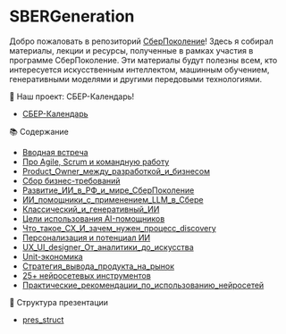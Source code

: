 # SBERGeneration

Добро пожаловать в репозиторий [СберПоколение](https://www.sber-bank.by/sber-generation-2025)! Здесь я собирал материалы, лекции и ресурсы, полученные в рамках участия в программе СберПоколение. Эти материалы будут полезны всем, кто интересуется искусственным интеллектом, машинным обучением, генеративными моделями и другими передовыми технологиями.

📅 Наш проект: СБЕР-Календарь!
- [СБЕР-Календарь](https://github.com/TemaBlag/SBER_Generation/blob/main/sber-calendar.pdf)

📚 Содержание
- [Вводная встреча](https://github.com/TemaBlag/SBER_Generation/blob/main/%D0%92%D0%B2%D0%BE%D0%B4%D0%BD%D0%B0%D1%8F_%D0%B2%D1%81%D1%82%D1%80%D0%B5%D1%87%D0%B0.pdf)
- [Про Agile, Scrum и командную работу](https://github.com/TemaBlag/SBER_Generation/blob/main/Agile_Scrum_%D0%B8_%D0%BA%D0%BE%D0%BC%D0%B0%D0%BD%D0%B4%D0%BD%D1%83%D1%8E_%D1%80%D0%B0%D0%B1%D0%BE%D1%82%D1%83.pdf)
- [Product_Owner_между_разработкой_и_бизнесом](https://github.com/TemaBlag/SBER_Generation/blob/main/Product_Owner_%D0%BC%D0%B5%D0%B6%D0%B4%D1%83_%D1%80%D0%B0%D0%B7%D1%80%D0%B0%D0%B1%D0%BE%D1%82%D0%BA%D0%BE%D0%B8%CC%86_%D0%B8_%D0%B1%D0%B8%D0%B7%D0%BD%D0%B5%D1%81%D0%BE%D0%BC.pdf)
- [Сбор бизнес-требований](https://github.com/TemaBlag/SBER_Generation/blob/main/%D0%A1%D0%B1%D0%BE%D1%80_%D0%B1%D0%B8%D0%B7%D0%BD%D0%B5%D1%81-%D1%82%D1%80%D0%B5%D0%B1%D0%BE%D0%B2%D0%B0%D0%BD%D0%B8%D0%B8%CC%86.pdf)
- [Развитие_ИИ_в_РФ_и_мире_СберПоколение](https://github.com/TemaBlag/SBER_Generation/blob/main/%D0%A0%D0%B0%D0%B7%D0%B2%D0%B8%D1%82%D0%B8%D0%B5_%D0%98%D0%98_%D0%B2_%D0%A0%D0%A4_%D0%B8_%D0%BC%D0%B8%D1%80%D0%B5_%D0%A1%D0%B1%D0%B5%D1%80%D0%9F%D0%BE%D0%BA%D0%BE%D0%BB%D0%B5%D0%BD%D0%B8%D0%B5.pdf)
- [ИИ_помощники_с_применением_LLM_в_Сбере](https://github.com/TemaBlag/SBER_Generation/blob/main/%D0%98%D0%98_%D0%BF%D0%BE%D0%BC%D0%BE%D1%89%D0%BD%D0%B8%D0%BA%D0%B8_%D1%81_%D0%BF%D1%80%D0%B8%D0%BC%D0%B5%D0%BD%D0%B5%D0%BD%D0%B8%D0%B5%D0%BC_LLM_%D0%B2_%D0%A1%D0%B1%D0%B5%D1%80%D0%B5.pdf)
- [Классический_и_генеративный_ИИ](https://github.com/TemaBlag/SBER_Generation/blob/main/%D0%9A%D0%BB%D0%B0%D1%81%D1%81%D0%B8%D1%87%D0%B5%D1%81%D0%BA%D0%B8%D0%B8%CC%86_%D0%B8_%D0%B3%D0%B5%D0%BD%D0%B5%D1%80%D0%B0%D1%82%D0%B8%D0%B2%D0%BD%D1%8B%D0%B8%CC%86_%D0%98%D0%98.pdf)
- [Цели использования AI-помощников](https://github.com/TemaBlag/SBER_Generation/blob/main/%D0%A6%D0%B5%D0%BB%D0%B8_%D0%B8%D1%81%D0%BF%D0%BE%D0%BB%D1%8C%D0%B7%D0%BE%D0%B2%D0%B0%D0%BD%D0%B8%D1%8F_AI-%D0%BF%D0%BE%D0%BC%D0%BE%D1%89%D0%BD%D0%B8%D0%BA%D0%BE%D0%B2.pdf)
- [Что_такое_CX_И_зачем_нужен_процесс_discovery](https://github.com/TemaBlag/SBER_Generation/blob/main/%D0%A7%D1%82%D0%BE_%D1%82%D0%B0%D0%BA%D0%BE%D0%B5_CX_%D0%98_%D0%B7%D0%B0%D1%87%D0%B5%D0%BC_%D0%BD%D1%83%D0%B6%D0%B5%D0%BD_%D0%BF%D1%80%D0%BE%D1%86%D0%B5%D1%81%D1%81_discovery.pdf)
- [Персонализация и потенциал ИИ](https://github.com/TemaBlag/SBER_Generation/blob/main/%D0%9F%D0%B5%D1%80%D1%81%D0%BE%D0%BD%D0%B0%D0%BB%D0%B8%D0%B7%D0%B0%D1%86%D0%B8%D1%8F_%D0%B8_%D0%BF%D0%BE%D1%82%D0%B5%D0%BD%D1%86%D0%B8%D0%B0%D0%BB_%D0%98%D0%98.pdf)
- [UX_UI_designer_От_аналитики_до_искусства](https://github.com/TemaBlag/SBER_Generation/blob/main/UX_UI_designer_%D0%9E%D1%82_%D0%B0%D0%BD%D0%B0%D0%BB%D0%B8%D1%82%D0%B8%D0%BA%D0%B8_%D0%B4%D0%BE_%D0%B8%D1%81%D0%BA%D1%83%D1%81%D1%81%D1%82%D0%B2%D0%B0.pdf)
- [Unit-экономика](https://github.com/TemaBlag/SBER_Generation/blob/main/Unit-%D1%8D%D0%BA%D0%BE%D0%BD%D0%BE%D0%BC%D0%B8%D0%BA%D0%B0.pdf)
- [Стратегия_вывода_продукта_на_рынок](https://github.com/TemaBlag/SBER_Generation/blob/main/%D0%A1%D1%82%D1%80%D0%B0%D1%82%D0%B5%D0%B3%D0%B8%D1%8F_%D0%B2%D1%8B%D0%B2%D0%BE%D0%B4%D0%B0_%D0%BF%D1%80%D0%BE%D0%B4%D1%83%D0%BA%D1%82%D0%B0_%D0%BD%D0%B0_%D1%80%D1%8B%D0%BD%D0%BE%D0%BA.pdf)
- [25+ нейросетевых инструментов](https://github.com/TemaBlag/SBER_Generation/blob/main/25_%D0%BD%D0%B5%D0%B8%CC%86%D1%80%D0%BE%D1%81%D0%B5%D1%82%D0%B5%D0%B2%D1%8B%D1%85_%D0%B8%D0%BD%D1%81%D1%82%D1%80%D1%83%D0%BC%D0%B5%D0%BD%D1%82%D0%BE%D0%B2.pdf)
- [Практические_рекомендации_по_использованию_нейросетей](https://github.com/TemaBlag/SBER_Generation/blob/main/%D0%9F%D1%80%D0%B0%D0%BA%D1%82%D0%B8%D1%87%D0%B5%D1%81%D0%BA%D0%B8%D0%B5_%D1%80%D0%B5%D0%BA%D0%BE%D0%BC%D0%B5%D0%BD%D0%B4%D0%B0%D1%86%D0%B8%D0%B8_%D0%BF%D0%BE_%D0%B8%D1%81%D0%BF%D0%BE%D0%BB%D1%8C%D0%B7%D0%BE%D0%B2%D0%B0%D0%BD%D0%B8%D1%8E_%D0%BD%D0%B5%D0%B8%CC%86%D1%80%D0%BE%D1%81%D0%B5%D1%82%D0%B5%D0%B8%CC%86.pdf)

📝 Структура презентации 
- [pres_struct](https://github.com/TemaBlag/SBER_Generation/blob/main/pres_struct.jpg)

